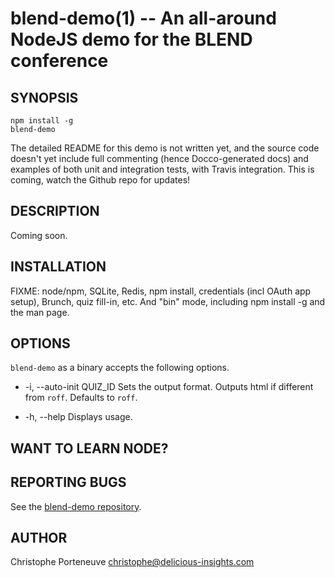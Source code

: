 blend-demo(1) -- An all-around NodeJS demo for the BLEND conference
===================================================================

SYNOPSIS
--------

```
npm install -g
blend-demo
```

The detailed README for this demo is not written yet, and the source
code doesn't yet include full commenting (hence Docco-generated docs)
and examples of both unit and integration tests, with Travis integration.
This is coming, watch the Github repo for updates!

DESCRIPTION
-----------

Coming soon.

INSTALLATION
------------

FIXME: node/npm, SQLite, Redis, npm install, credentials (incl OAuth app setup), Brunch, quiz fill-in, etc. And "bin" mode, including npm install -g and the man page.

OPTIONS
-------

`blend-demo` as a binary accepts the following options.

* -i, --auto-init QUIZ_ID
  Sets the output format. Outputs html if different from `roff`.
  Defaults to `roff`.

* -h, --help
  Displays usage.


WANT TO LEARN NODE?
-------------------

REPORTING BUGS
--------------

See the [blend-demo repository](https://github.com/tdd/blend-demo).


AUTHOR
------

Christophe Porteneuve <christophe@delicious-insights.com>
